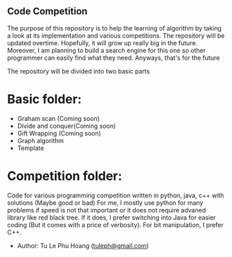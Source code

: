 ## Code Competition ##

The purpose of this repository is to help the learning
of algorithm by taking a look at its implementation and
various competitions. The repository will be updated
overtime. Hopefully, it will grow up really big in the
future. Moreover, I am planning to build a search engine
for this one so other programmer can easily find what
they need. Anyways, that's for the future

The repository will be divided into two basic parts
# Basic folder: #
- Graham scan (Coming soon)
- Divide and conquer(Coming soon)
- Gift Wrapping (Coming soon)
- Graph algorithm
- Template

# Competition folder: #
Code for various programming competition written
in python, java, c++ with solutions (Maybe good or bad)
For me, I mostly use python for many problems if
speed is not that important or it does not require
advaned library like red black tree. If it does,
I prefer switching into Java for easier coding
(But it comes with a price of verbosity). For
bit manipulation, I prefer C++.

- Author: Tu Le Phu Hoang (tuleph@gmail.com)
